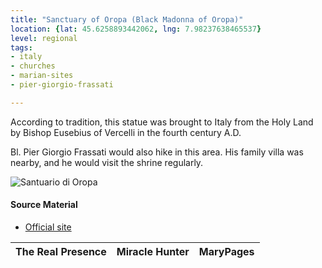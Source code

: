 ```yaml
---
title: "Sanctuary of Oropa (Black Madonna of Oropa)"
location: {lat: 45.6258893442062, lng: 7.98237638465537}
level: regional
tags:
- italy
- churches
- marian-sites
- pier-giorgio-frassati

---
```



According to tradition, this statue was brought to Italy from the Holy Land by Bishop Eusebius of Vercelli in the fourth century A.D.

Bl. Pier Giorgio Frassati would also hike in this area.  His family villa was nearby, and he would visit the shrine regularly.

![Santuario di Oropa](https://www.santuariodioropa.it/wp-content/uploads/2022/05/panoramica-oropa-foto-Tracanna-1024x576.jpg)

#### Source Material

* [Official site](https://www.santuariodioropa.it/en/)


| The Real Presence | Miracle Hunter | MaryPages |
| --- | --- | --- |






